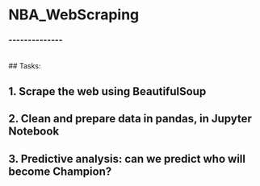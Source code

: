 # NBA_WebScraping
### --------------
<br>
## Tasks:


## 1. Scrape the web using BeautifulSoup
## 2. Clean and prepare data in pandas, in Jupyter Notebook
## 3. Predictive analysis: can we predict who will become Champion?

